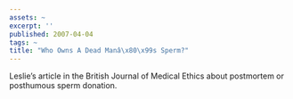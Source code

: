 ```yaml
---
assets: ~
excerpt: ''
published: 2007-04-04
tags: ~
title: "Who Owns A Dead Manâ\x80\x99s Sperm?"
---
```

Leslie’s article in the British Journal of Medical Ethics about postmortem or posthumous sperm donation.